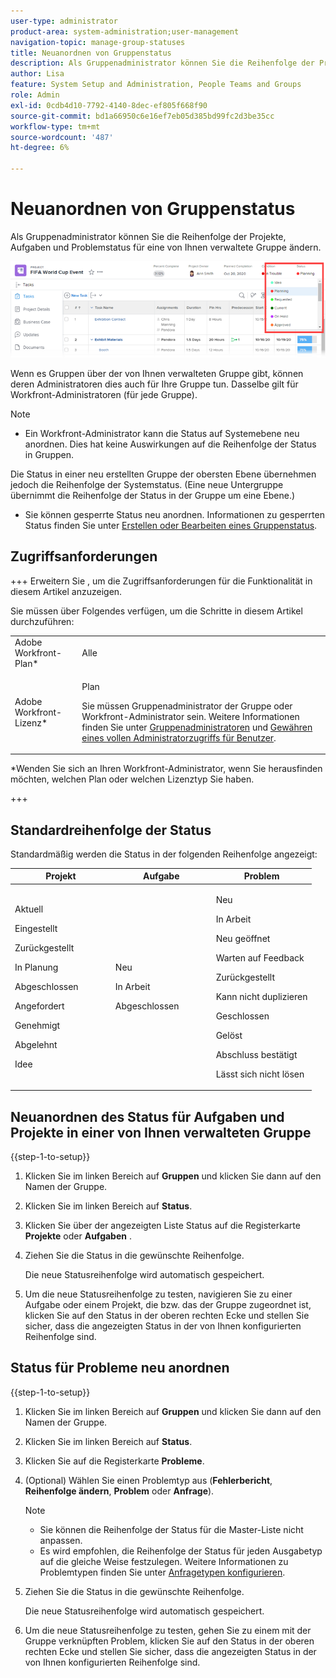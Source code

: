 ```yaml
---
user-type: administrator
product-area: system-administration;user-management
navigation-topic: manage-group-statuses
title: Neuanordnen von Gruppenstatus
description: Als Gruppenadministrator können Sie die Reihenfolge der Projekte, Aufgaben und Problemstatus für eine von Ihnen verwaltete Gruppe ändern.
author: Lisa
feature: System Setup and Administration, People Teams and Groups
role: Admin
exl-id: 0cdb4d10-7792-4140-8dec-ef805f668f90
source-git-commit: bd1a66950c6e16ef7eb05d385bd99fc2d3be35cc
workflow-type: tm+mt
source-wordcount: '487'
ht-degree: 6%

---
```


# Neuanordnen von Gruppenstatus

Als Gruppenadministrator können Sie die Reihenfolge der Projekte, Aufgaben und Problemstatus für eine von Ihnen verwaltete Gruppe ändern.

<!--
The system version of this snippet mentions a single group because a sysadmin call also reorder statuses there. Group admin version of this article is still needed.
-->

![](assets/statuses.png)

Wenn es Gruppen über der von Ihnen verwalteten Gruppe gibt, können deren Administratoren dies auch für Ihre Gruppe tun. Dasselbe gilt für Workfront-Administratoren (für jede Gruppe).

>[!NOTE]
>
>* Ein Workfront-Administrator kann die Status auf Systemebene neu anordnen. Dies hat keine Auswirkungen auf die Reihenfolge der Status in Gruppen.
>
>  Die Status in einer neu erstellten Gruppe der obersten Ebene übernehmen jedoch die Reihenfolge der Systemstatus. (Eine neue Untergruppe übernimmt die Reihenfolge der Status in der Gruppe um eine Ebene.)
>
>* Sie können gesperrte Status neu anordnen. Informationen zu gesperrten Status finden Sie unter [Erstellen oder Bearbeiten eines Gruppenstatus](../../../administration-and-setup/manage-groups/manage-group-statuses/create-or-edit-a-group-status.md).
>

## Zugriffsanforderungen

+++ Erweitern Sie , um die Zugriffsanforderungen für die Funktionalität in diesem Artikel anzuzeigen.

Sie müssen über Folgendes verfügen, um die Schritte in diesem Artikel durchzuführen:

<table style="table-layout:auto"> 
 <col> 
 <col> 
 <tbody> 
  <tr> 
   <td role="rowheader">Adobe Workfront-Plan* </td> 
   <td>Alle</td> 
  </tr> 
  <tr data-mc-conditions="SnippetConditions-wf-groups.groups"> 
   <td role="rowheader">Adobe Workfront-Lizenz*</td> 
   <td> <p>Plan </p> <p>Sie müssen Gruppenadministrator der Gruppe oder Workfront-Administrator sein. Weitere Informationen finden Sie unter <a href="../../../administration-and-setup/manage-groups/group-roles/group-administrators.md" class="MCXref xref">Gruppenadministratoren</a> und <a href="../../../administration-and-setup/add-users/configure-and-grant-access/grant-a-user-full-administrative-access.md" class="MCXref xref">Gewähren eines vollen Administratorzugriffs für Benutzer</a>.</p> </td> 
  </tr> 
 </tbody> 
</table>

&#42;Wenden Sie sich an Ihren Workfront-Administrator, wenn Sie herausfinden möchten, welchen Plan oder welchen Lizenztyp Sie haben.

+++

## Standardreihenfolge der Status

Standardmäßig werden die Status in der folgenden Reihenfolge angezeigt:

<table style="table-layout:auto"> 
 <col> 
 <col> 
 <col> 
 <thead> 
  <tr> 
   <th width="33.33%">Projekt</th> 
   <th width="33.33%">Aufgabe</th> 
   <th width="33.33%">Problem</th> 
  </tr> 
 </thead> 
 <tbody> 
  <tr> 
   <td> 
     <p>Aktuell</p> 
     <p>Eingestellt</p> 
     <p> Zurückgestellt </p> 
     <p> In Planung </p> 
     <p> Abgeschlossen </p> 
     <p> Angefordert </p> 
     <p> Genehmigt </p> 
     <p> Abgelehnt </p> 
     <p> Idee </p> 
   </td> 
   <td> 
     <p>Neu</p> 
     <p>In Arbeit</p> 
     <p>Abgeschlossen</p> 
   </td> 
   <td> 
     <p>Neu</p> 
     <p>In Arbeit</p> 
     <p>Neu geöffnet</p> 
     <p>Warten auf Feedback</p> 
     <p>Zurückgestellt</p> 
     <p>Kann nicht duplizieren</p> 
     <p>Geschlossen</p> 
     <p>Gelöst</p> 
     <p>Abschluss bestätigt</p> 
     <p>Lässt sich nicht lösen</p> 
   </td> 
  </tr> 
 </tbody> 
</table>

## Neuanordnen des Status für Aufgaben und Projekte in einer von Ihnen verwalteten Gruppe

{{step-1-to-setup}}

1. Klicken Sie im linken Bereich auf **Gruppen** und klicken Sie dann auf den Namen der Gruppe.
1. Klicken Sie im linken Bereich auf **Status**.
1. Klicken Sie über der angezeigten Liste Status auf die Registerkarte **Projekte** oder **Aufgaben** .

1. Ziehen Sie die Status in die gewünschte Reihenfolge.

   Die neue Statusreihenfolge wird automatisch gespeichert.

1. Um die neue Statusreihenfolge zu testen, navigieren Sie zu einer Aufgabe oder einem Projekt, die bzw. das der Gruppe zugeordnet ist, klicken Sie auf den Status in der oberen rechten Ecke und stellen Sie sicher, dass die angezeigten Status in der von Ihnen konfigurierten Reihenfolge sind.

## Status für Probleme neu anordnen

{{step-1-to-setup}}

1. Klicken Sie im linken Bereich auf **Gruppen** und klicken Sie dann auf den Namen der Gruppe.
1. Klicken Sie im linken Bereich auf **Status**.
1. Klicken Sie auf die Registerkarte **Probleme**.
1. (Optional) Wählen Sie einen Problemtyp aus (**Fehlerbericht**, **Reihenfolge ändern**, **Problem** oder **Anfrage**).

   >[!NOTE]
   >
   >* Sie können die Reihenfolge der Status für die Master-Liste nicht anpassen.
   >* Es wird empfohlen, die Reihenfolge der Status für jeden Ausgabetyp auf die gleiche Weise festzulegen. Weitere Informationen zu Problemtypen finden Sie unter [Anfragetypen konfigurieren](../../../administration-and-setup/set-up-workfront/configure-system-defaults/configure-request-types.md).

1. Ziehen Sie die Status in die gewünschte Reihenfolge.

   Die neue Statusreihenfolge wird automatisch gespeichert.

1. Um die neue Statusreihenfolge zu testen, gehen Sie zu einem mit der Gruppe verknüpften Problem, klicken Sie auf den Status in der oberen rechten Ecke und stellen Sie sicher, dass die angezeigten Status in der von Ihnen konfigurierten Reihenfolge sind.
